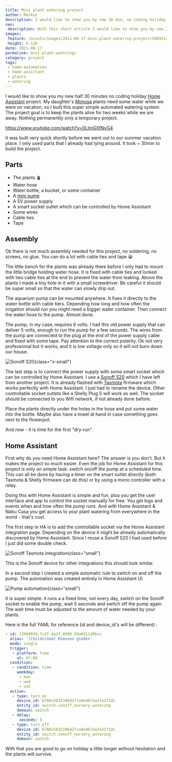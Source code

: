 ```yaml
---
title: Mini plant watering project
author: Markus
description: I would like to show you my new 30 min, no coding holiday plant watering project.
seo:
 description: With this short article I would like to show you my new 30 minutes, no coding, plant watering project for  Home Assistant.
images:
 feature: /assets/images/2021-08-17-mini-plant-watering-project/5d89314d-29ba-4f3f-baf8-f2614ba7f494.jpeg
 height: h-128
date: 2021-08-17
permalink: mini-plant-watering/
category: project
tags:
 - home-automation
 - home-assistant
 - plants
 - watering
---
```


I would like to show you my new half 30 minutes no coding holiday [Home Assistant](https://www.home-assistant.io) project. My daughter's [Mimosa](https://en.wikipedia.org/wiki/Mimosa_pudica) plants need some water while we were on vacation, so I built this super simple automated watering system. The project goal is to keep the plants alive for two weeks while we are away. Nothing permanently only a temporary project.

https://www.youtube.com/watch?v=0LImGXfNvG4

It was built very quick shortly before we went out to our summer vacation place. I only used parts that I already had lying around. It took ~ 30min to build the project.

## Parts

- The plants 🪴
- Water hose
- Water bottle, a bucket, or some container
- A [mini pump](https://www.aliexpress.com/item/33006096807.html)
- A 5V power supply
- A smart socket outlet which can be controlled by Home Assistant
- Some wires
- Cable ties
- Tape

## Assembly

Ok there is not much assembly needed for this project, no soldering, no screws, no glue. You can do a lot with cable ties and tape 😀

The little bench for the plants was already there before I only had to mount the little bridge holding water hose. It is fixed with cable ties and locked with two cable ties at the end to prevent the water from leaking. Above the plants I made a tiny hole in it with a small screwdriver. Be careful it should be super small so that the water can slowly drip out.

The aquarium pump can be mounted anywhere. It fixes it directly to the water bottle with cable tiers. Depending how long and how often the irrigation should run you might need a bigger water container. Then connect the water hose to the pump. Almost done.

The pump, in my case, requires 6 volts. I had this old power supply that can deliver 5 volts, enough to run the pump for a few seconds. The wires from the pump are connected to the plug at the end of the power supply cable and fixed with some tape. Pay attention to the correct polarity. Ok not very professional but it works, and it is low voltage only so it will not burn down our house.

![Sonoff S20](/assets/images/2021-08-17-mini-plant-watering-project/8bce2361-f2e5-4962-b38e-b13568460be3.jpeg){class="x-small"}

The last step is to connect the power supply with some smart socket which can be controlled by Home Assistant. I use a [Sonoff S20](https://sonoff.tech/) which I have left from another project. It is already flashed with [Tasmota](https://tasmota.github.io/docs/) firmware which works perfectly with Home Assistant. I just had to rename the device. Other controllable socket outlets like a Shelly Plug S will work as well. The socket should be connected to you Wifi network, if not already done before.

Place the plants directly under the holes in the hose and put some water into the bottle. Maybe also have a towel at hand in case something goes next to the flowerpot.

And now - it is time for the first "dry-run".

## Home Assistant

First why do you need Home Assistant here? The answer is you don't. But it makes the project so much easier. Even the job for Home Assistant for this project is only on simple task: switch on/off the pump at a scheduled time. This can all be done by having a timer on the smart outlet directly (both Tasmota & Shelly firmware can do this) or by using a micro controller with a relay.

Doing this with Home Assistant is simple and fun, plus you get the user interface and app to control the socket manually for free. You get logs and events when and how often the pump runs. And with Home Assistant & Nabu Casa you get access to your plant watering from everywhere in the world - that's cool.

The first step in HA is to add the controllable socket via the Home Assistant integration page. Depending on the device it might be already automatically discovered by Home Assistant. Since I reuse a Sonoff S20 I had used before I just did some double check.

![Sonoff Tasmota integration](/assets/images/2021-08-17-mini-plant-watering-project/screenshot_2021-08-17_at_16.27.05.png){class="small"}

This is the Sonoff device for other integrations this should look similar.

In a second step I created a simple automatic rule to switch on and off the pump. The automation was created entirely in Home Assistant UI.

![Pump automation](/assets/images/2021-08-17-mini-plant-watering-project/screenshot_2021-08-17_at_17.02.45.png){class="small"}

It is super simple: it runs a a fixed time, not every day, switch on the Sonoff socket to enable the pump, wait 5 seconds and switch off the pump again. The wait time must be adjusted to the amount of water needed by your plants.

Here is the full YAML for reference (id and device_id's will be different) :

```yaml
- id: 1394083d-7c2f-4a3f-8690-59a691148bcx
  alias: '[Childsroom] Mimosen gießen'
  mode: single
  trigger:
   - platform: time
     at: 07:00
  condition:
   - condition: time
     weekday:
      - mon
      - wed
      - sat
  action:
   - type: turn_on
     device_id: 6788c5632346427ca0e4b7aa21e271dc
     entity_id: switch.sonoff_nursery_watering
     domain: switch
   - delay:
      seconds: 5
   - type: turn_off
     device_id: 6788c5632346427ca0e4b7aa21e271dc
     entity_id: switch.sonoff_nursery_watering
     domain: switch
```

With that you are good to go on holiday a little longer without hesitation and the plants will survive.
